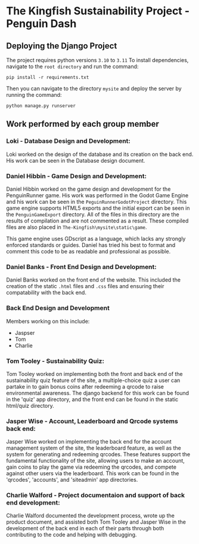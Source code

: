 # The Kingfish Sustainability Project - Penguin Dash

## Deploying the Django Project
The project requires python versions `3.10` to `3.11`
To install dependencies, navigate to the `root directory` and run the command:
```
pip install -r requirements.txt
```

Then you can navigate to the directory `mysite` and deploy the server by running the command:
```
python manage.py runserver
```
## Work performed by each group member

### Loki - Database Design and Development:

Loki worked on the design of the database and its creation on the back end. His work can be seen in the Database design document.

### Daniel Hibbin - Game Design and Development:

Daniel Hibbin worked on the game design and development for the PenguinRunner game. His work was performed in the Godot Game Engine and his work can be seen in the `PeguinRunnerGodotProject` directory. This game engine supports HTML5 exports and the initial export can be seen in the `PenguinGameExport` directory. All of the files in this directory are the results of compilation and are not commented as a result. These compiled files are also placed in `The-Kingfish\mysite\static\game`.

This game engine uses GDscript as a language, which lacks any strongly enforced standards or guides. Daniel has tried his best to format and comment this code to be as readable and professional as possible. 

### Daniel Banks - Front End Design and Development:

Daniel Banks worked on the front end of the website. This included the creation of the static `.html` files and `.css` files and ensuring their compatability with the back end. 

### Back End Design and Development
Members working on this include:
- Jaspser
- Tom
- Charlie

### Tom Tooley - Sustainability Quiz:
Tom Tooley worked on implementing both the front and back end of the sustainability quiz feature of the site, a multiple-choice quiz a user can partake in to gain bonus coins after redeeming a qrcode to raise environmental awareness. The django backend for this work can be found in the 'quiz' app directory, and the front end can be found in the static html/quiz directory.

### Jasper Wise - Account, Leaderboard and Qrcode systems back end:
Jasper Wise worked on implementing the back end for the account management system of the site, the leaderboard feature, as well as the system for generating and redeeming qrcodes. These features support the fundamental functionality of the site, allowing users to make an account, gain coins to play the game via redeeming the qrcodes, and compete against other users via the leaderboard. This work can be found in the 'qrcodes', 'accounts', and 'siteadmin' app directories.

### Charlie Walford - Project documentaion and support of back end development:
Charlie Walford documented the development process, wrote up the product document, and assisted both Tom Tooley and Jasper Wise in the development of the back end in each of their parts through both contributing to the code and helping with debugging.


